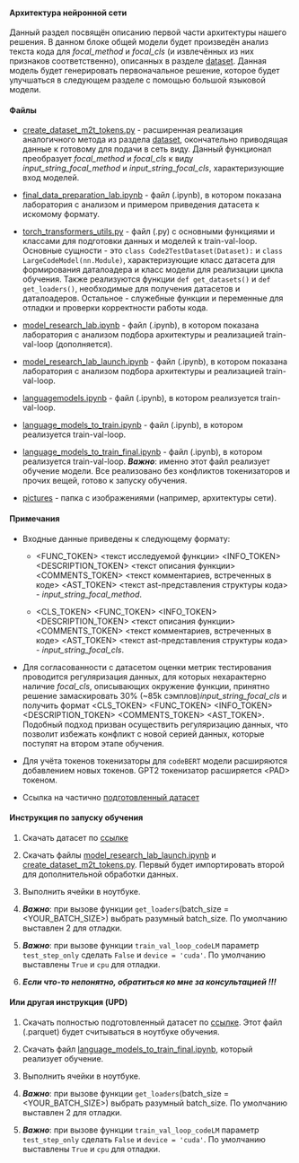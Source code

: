#### Архитектура нейронной сети

Данный раздел посвящён описанию первой части архитектуры нашего решения. В данном блоке общей модели будет произведён анализ текста кода для *focal_method* и *focal_cls* (и извлечённых из них признаков соответственно), описанных в разделе [dataset](dataset). Данная модель будет генерировать первоначальное решение, которое будет улучшаться в следующем разделе с помощью большой языковой модели.

#### Файлы 

* [create_dataset_m2t_tokens.py](create_dataset_m2t_tokens.py) - расширенная реализация аналогичного метода из раздела [dataset](dataset), окончательно приводящая данные к готовому для подачи в сеть виду. Данный функционал преобразует *focal_method* и *focal_cls* к виду *input_string_focal_method* и *input_string_focal_cls*, характеризующие вход моделей. 

* [final_data_preparation_lab.ipynb](final_data_preparation_lab.ipynb) - файл (.ipynb), в котором показана лаборатория с анализом и примером приведения датасета к искомому формату.

* [torch_transformers_utils.py](torch_transformers_utils.py) - файл (.py) с основными функциями и классами для подготовки данных и моделей к train-val-loop. Основные сущности - это ```class Code2TestDataset(Dataset):``` и ```class LargeCodeModel(nn.Module)```, характеризующие класс датасета для формирования даталоадера и класс модели для реализации цикла обучения. Также реализуются функции ```def get_datasets()``` и ```def get_loaders()```,  необходимые для получения датасетов и даталоадеров. Остальное - служебные функции и переменные для отладки и проверки корректности работы кода.

* [model_research_lab.ipynb](model_research_lab.ipynb) - файл (.ipynb), в котором показана лаборатория с анализом подбора архитектуры и реализацией train-val-loop (дополняется).

* [model_research_lab_launch.ipynb](model_research_lab_launch.ipynb) - файл (.ipynb), в котором показана лаборатория с анализом подбора архитектуры и реализацией train-val-loop.

* [languagemodels.ipynb](languagemodels.ipynb) - файл (.ipynb), в котором реализуется train-val-loop. 

* [language_models_to_train.ipynb](language_models_to_train.ipynb) - файл (.ipynb), в котором реализуется train-val-loop. 

* [language_models_to_train_final.ipynb](language_models_to_train_final.ipynb) - файл (.ipynb), в котором реализуется train-val-loop. ***Важно***: именно этот файл реализует обучение модели. Все реализовано без конфликтов токенизаторов и прочих вещей, готово к запуску обучения.

* [pictures](pictures) - папка с изображениями (например, архитектуры сети).


#### Примечания

* Входные данные приведены к следующему формату:

    * <FUNC_TOKEN> <текст исследуемой функции> <INFO_TOKEN> <DESCRIPTION_TOKEN> <текст описания функции> <COMMENTS_TOKEN> <текст комментариев, встреченных в коде> <AST_TOKEN> <текст ast-представления структуры кода> - *input_string_focal_method*.

    * <CLS_TOKEN> <FUNC_TOKEN> <INFO_TOKEN> <DESCRIPTION_TOKEN> <текст описания функции> <COMMENTS_TOKEN> <текст комментариев, встреченных в коде> <AST_TOKEN> <текст ast-представления структуры кода> - *input_string_focal_cls*.

* Для согласованности с датасетом оценки метрик тестирования проводится регуляризация данных, для которых нехарактерно наличие *focal_cls*, описывающих окружение функции, принятно решение замаскировать 30% (~85k сэмплов)*input_string_focal_cls* и получить формат <CLS_TOKEN> <FUNC_TOKEN> <INFO_TOKEN> <DESCRIPTION_TOKEN> <COMMENTS_TOKEN> <AST_TOKEN>. Подобный подход призван осуществить регуляризацию данных, что позволит избежать конфликт с новой серией данных, которые поступят на втором этапе обучения.

* Для учёта токенов токенизаторы для ```codeBERT``` модели расширяются добавлением новых токенов. GPT2 токенизатор расширяется \<PAD\> токеном.

* Ссылка на частично [подготовленный датасет](https://cloud.mail.ru/public/UUQb/BQsxBFqMb)

#### Инструкция по запуску обучения

1. Скачать датасет по [ссылке](https://cloud.mail.ru/public/UUQb/BQsxBFqMb)

2. Скачать файлы [model_research_lab_launch.ipynb](model_research_lab_launch.ipynb) и [create_dataset_m2t_tokens.py](create_dataset_m2t_tokens.py). Первый будет импортировать второй для дополнительной обработки данных.

3. Выполнить ячейки в ноутбуке.

4. ***Важно***: при вызове функции ```get_loaders```(batch_size = \<YOUR_BATCH_SIZE\>) выбрать разумный batch_size. По умолчанию выставлен 2 для отладки.

5. ***Важно***: при вызове функции ```train_val_loop_codeLM``` параметр ```test_step_only``` сделать ```False``` и ```device = 'cuda'```. По умолчанию выставлены ```True``` и ```cpu``` для отладки.

6. ***Если что-то непонятно, обратиться ко мне за консультацией !!!***

#### Или другая инструкция (UPD)

1. Скачать полностью подготовленный датасет по [ссылке](https://cloud.mail.ru/public/sKTM/4V9QD9qJD). Этот файл (.parquet) будет считываться в ноутбуке обучения.

2. Скачать файл [language_models_to_train_final.ipynb](language_models_to_train_final.ipynb), который реализует обучение.

3. Выполнить ячейки в ноутбуке.

4. ***Важно***: при вызове функции ```get_loaders```(batch_size = \<YOUR_BATCH_SIZE\>) выбрать разумный batch_size. По умолчанию выставлен 2 для отладки.

5. ***Важно***: при вызове функции ```train_val_loop_codeLM``` параметр ```test_step_only``` сделать ```False``` и ```device = 'cuda'```. По умолчанию выставлены ```True``` и ```cpu``` для отладки.



